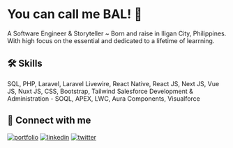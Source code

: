 # You can call me BAL! 👋

A Software Engineer & Storyteller ~ Born and raise in Iligan City, Philippines. With high focus on the essential and dedicated to a lifetime of learrning.

## 🛠 Skills

SQL, PHP, Laravel, Laravel Livewire, React Native, React JS, Next JS, Vue JS, Nuxt JS, CSS, Bootstrap, Tailwind
Salesforce Development & Administration - SOQL, APEX, LWC, Aura Components, Visualforce

## 🔗 Connect with me

[![portfolio](https://img.shields.io/badge/my_portfolio-000?style=for-the-badge&logo=ko-fi&logoColor=white)](https://reancirl.github.io/)
[![linkedin](https://img.shields.io/badge/linkedin-0A66C2?style=for-the-badge&logo=linkedin&logoColor=white)](https://www.linkedin.com/in/reancirl-balaba/)
[![twitter](https://img.shields.io/badge/twitter-1DA1F2?style=for-the-badge&logo=twitter&logoColor=white)](https://twitter.com/0reancirl)
